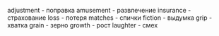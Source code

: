 adjustment - поправка
amusement - развлечение
insurance - страхование
loss - потеря
matches - спички
fiction - выдумка
grip - хватка
grain - зерно 
growth - рост
laughter - смех


